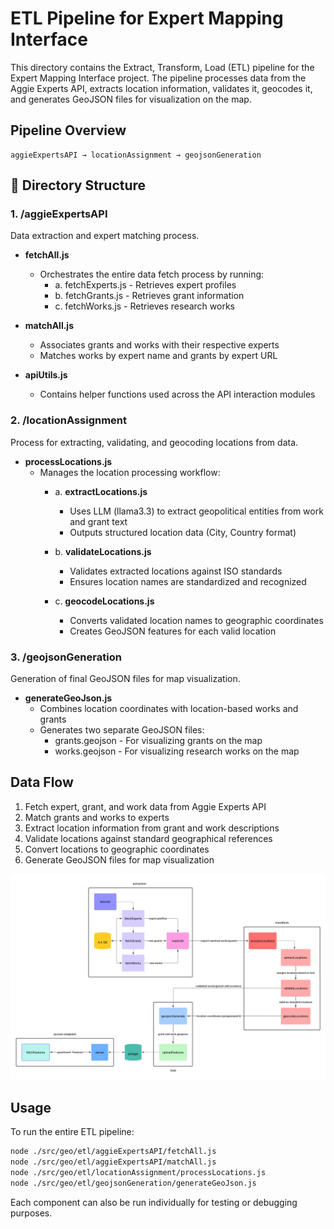 # ETL Pipeline for Expert Mapping Interface

This directory contains the Extract, Transform, Load (ETL) pipeline for the Expert Mapping Interface project. The pipeline processes data from the Aggie Experts API, extracts location information, validates it, geocodes it, and generates GeoJSON files for visualization on the map.

## Pipeline Overview

```
aggieExpertsAPI → locationAssignment → geojsonGeneration
```

## 📁 Directory Structure

### 1. /aggieExpertsAPI
Data extraction and expert matching process.

- **fetchAll.js**
  - Orchestrates the entire data fetch process by running:
    - a. fetchExperts.js - Retrieves expert profiles
    - b. fetchGrants.js - Retrieves grant information
    - c. fetchWorks.js - Retrieves research works

- **matchAll.js**
  - Associates grants and works with their respective experts
  - Matches works by expert name and grants by expert URL

- **apiUtils.js**
  - Contains helper functions used across the API interaction modules

### 2. /locationAssignment
Process for extracting, validating, and geocoding locations from data.

- **processLocations.js**
  - Manages the location processing workflow:
    - a. **extractLocations.js**
      - Uses LLM (llama3.3) to extract geopolitical entities from work and grant text
      - Outputs structured location data (City, Country format)
    
    - b. **validateLocations.js**
      - Validates extracted locations against ISO standards
      - Ensures location names are standardized and recognized
    
    - c. **geocodeLocations.js**
      - Converts validated location names to geographic coordinates
      - Creates GeoJSON features for each valid location

### 3. /geojsonGeneration
Generation of final GeoJSON files for map visualization.

- **generateGeoJson.js**
  - Combines location coordinates with location-based works and grants
  - Generates two separate GeoJSON files:
    - grants.geojson - For visualizing grants on the map
    - works.geojson - For visualizing research works on the map

## Data Flow

1. Fetch expert, grant, and work data from Aggie Experts API
2. Match grants and works to experts
3. Extract location information from grant and work descriptions
4. Validate locations against standard geographical references
5. Convert locations to geographic coordinates
6. Generate GeoJSON files for map visualization

![ETL Diagram](../../assets/etl.png)

## Usage

To run the entire ETL pipeline:

```bash
node ./src/geo/etl/aggieExpertsAPI/fetchAll.js
node ./src/geo/etl/aggieExpertsAPI/matchAll.js
node ./src/geo/etl/locationAssignment/processLocations.js
node ./src/geo/etl/geojsonGeneration/generateGeoJson.js
```

Each component can also be run individually for testing or debugging purposes.
